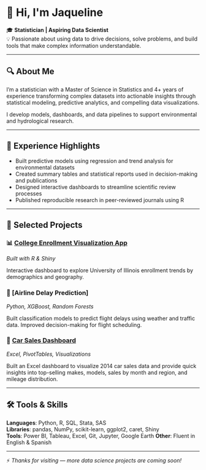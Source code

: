 # 👋 Hi, I'm Jaqueline

🎓 **Statistician | Aspiring Data Scientist**  
💡 Passionate about using data to drive decisions, solve problems, and build tools that make complex information understandable.

---

## 🔍 About Me

I’m a statistician with a Master of Science in Statistics and 4+ years of experience transforming complex datasets into actionable insights through statistical modeling, predictive analytics, and compelling data visualizations.

I develop models, dashboards, and data pipelines to support environmental and hydrological research.

---

## 💼 Experience Highlights

- Built predictive models using regression and trend analysis for environmental datasets
- Created summary tables and statistical reports used in decision-making and publications 
- Designed interactive dashboards to streamline scientific review processes  
- Published reproducible research in peer-reviewed journals using R

---

## 📁 Selected Projects

### 📊 [College Enrollment Visualization App](https://github.com/jortizDS/EnrollmentVisualizations)
*Built with R & Shiny*  

Interactive dashboard to explore University of Illinois enrollment trends by demographics and geography.

### 🛫 [Airline Delay Prediction]
*Python, XGBoost, Random Forests*  

Built classification models to predict flight delays using weather and traffic data. Improved decision-making for flight scheduling.

### 🚗 [Car Sales Dashboard](https://github.com/jortizDS/CarSalesExcel)
*Excel, PivotTables, Visualizations*

Built an Excel dashboard to visualize 2014 car sales data and provide quick insights into top-selling makes, models, sales by month and region, and mileage distribution. 

---

## 🛠️ Tools & Skills

**Languages**: Python, R, SQL, Stata, SAS  
**Libraries**: pandas, NumPy, scikit-learn, ggplot2, caret, Shiny  
**Tools**: Power BI, Tableau, Excel, Git, Jupyter, Google Earth 
**Other**: Fluent in English & Spanish

---

⚡ *Thanks for visiting — more data science projects are coming soon!*
